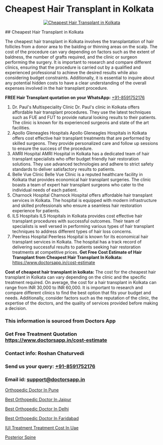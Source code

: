 # Cheapest Hair Transplant in Kolkata

<p align="center">
  <a href="https://doctorsapp.co.in/treatment/hair-transplant">
    <img src="https://doctorsapp.co.in/uploads/treatment_image/transplant.jpg" alt="Cheapest Hair Transplant in Kolkata">
  </a>
</p>
## Cheapest Hair Transplant in Kolkata

The cheapest hair transplant in Kolkata involves the transplantation of hair follicles from a donor area to the balding or thinning areas on the scalp. The cost of the procedure can vary depending on factors such as the extent of baldness, the number of grafts required, and the clinic or surgeon performing the surgery. It is important to research and compare different clinics, ensuring that the procedure is carried out by a qualified and experienced professional to achieve the desired results while also considering budget constraints. Additionally, it is essential to inquire about any potential hidden costs to have a clear understanding of the overall expenses involved in the hair transplant procedure.

**FREE Hair Transplant quotation on your WhatsApp:**  [+91-8591752176](https://api.whatsapp.com/send?phone=8591752176)

1) Dr. Paul's Multispeciality Clinic   Dr. Paul's clinic in Kolkata offers affordable hair transplant procedures. They use the latest techniques such as FUE and FUT to provide natural looking results to their patients. The clinic is known for its experienced surgeons and state of the art facilities.
2) Apollo Gleneagles Hospitals   Apollo Gleneagles Hospitals in Kolkata offers cost effective hair transplant treatments that are performed by skilled surgeons. They provide personalized care and follow up sessions to ensure the success of the procedure.
3) AMRI Hospital   AMRI Hospital in Kolkata has a dedicated team of hair transplant specialists who offer budget friendly hair restoration solutions. They use advanced technologies and adhere to strict safety standards to deliver satisfactory results to patients.
4) Belle Vue Clinic   Belle Vue Clinic is a reputed healthcare facility in Kolkata that provides economical hair transplant surgeries. The clinic boasts a team of expert hair transplant surgeons who cater to the individual needs of each patient.
5) Charnock Hospital   Charnock Hospital offers affordable hair transplant services in Kolkata. The hospital is equipped with modern infrastructure and skilled professionals who ensure a seamless hair restoration experience for patients.
6) ILS Hospitals   ILS Hospitals in Kolkata provides cost effective hair transplant procedures with successful outcomes. Their team of specialists is well versed in performing various types of hair transplant techniques to address different types of hair loss concerns.
7) Peerless Hospital   Peerless Hospital is known for its economical hair transplant services in Kolkata. The hospital has a track record of delivering successful results to patients seeking hair restoration treatments at competitive prices.
**Get Free Cost Estimate of Hair Transplant from Cheapest Hair Transplant In Kolkata:** https://www.doctorsapp.in/cost-estimate

**Cost of cheapest hair transplant in kolkata:**
The cost for the cheapest hair transplant in Kolkata can vary depending on the clinic and the specific treatment required. On average, the cost for a hair transplant in Kolkata can range from INR 30,000 to INR 60,000. It is important to research and compare different clinics to find the best option that fits your budget and needs. Additionally, consider factors such as the reputation of the clinic, the expertise of the doctors, and the quality of services provided before making a decision.

### This information is sourced from Doctors App 
### Get Free Treatment Quotation https://www.doctorsapp.in/cost-estimate
### Contact info: Roshan Chaturvedi 
### Send us your query: [+91-8591752176](https://api.whatsapp.com/send?phone=8591752176) 
### Email id: support@doctorsapp.in

[Orthopedic Doctor In Pune](https://www.linkedin.com/pulse/orthopedic-doctor-pune-knee-replacement-treatment-pcwde?trackingId=7Js0liE%2B1qMkIi6VLI57GA%3D%3D&lipi=urn%3Ali%3Apage%3Ad_flagship3_company_admin%3B%2FMzkEXxJRqGf2zEVBOlEsA%3D%3D)

[Best Orthopedic Doctor In Jaipur](https://www.linkedin.com/pulse/best-orthopedic-hospital-jaipur-acl-tear-treatment-pkhme?trackingId=EqjeDt3nF3y4L64jEijncg%3D%3D&lipi=urn%3Ali%3Apage%3Ad_flagship3_company_admin%3BxUBWLKzDRA2fVBqJ%2Fp%2FTnw%3D%3D)

[Best Orthopedic Doctor In Delhi](https://medium.com/@akashbhatt14/best-orthopedic-doctor-in-delhi-857f31904ef8)

[Best Orthopedic Doctor In Faridabad](https://medium.com/@kushalrao10/best-orthopedic-doctor-in-faridabad-dd1e11bbebc4)

[IUI Treatment Treatment Cost In Uae](https://doctors-apps.github.io/doctorsapp/iui-treatment-treatment-cost-in-uae)

[Posterior Spine](https://doctors-apps.github.io/doctorsapp/posterior-spine)


